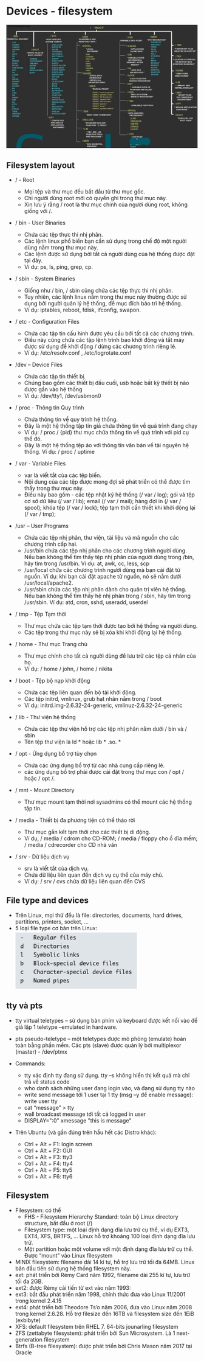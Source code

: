 # Devices - filesystem
![](../Linux/images/ScreenShot%2010.jpg)
## Filesystem layout
* / - Root
    * Mọi tệp và thư mục đều bắt đầu từ thư mục gốc.
    * Chỉ người dùng root mới có quyền ghi trong thư mục này. 
    * Xin lưu ý rằng / root là thư mục chính của người dùng root, không giống với /.

* / bin - User Binaries
    * Chứa các tệp thực thi nhị phân. 
    * Các lệnh linux phổ biến bạn cần sử dụng trong chế độ một người dùng nằm trong thư mục này. 
    * Các lệnh được sử dụng bởi tất cả người dùng của hệ thống được đặt tại đây. 
    * Ví dụ: ps, ls, ping, grep, cp.

* / sbin - System Binaries 
    * Giống như / bin, / sbin cũng chứa các tệp thực thi nhị phân. 
    * Tuy nhiên, các lệnh linux nằm trong thư mục này thường được sử dụng bởi người quản lý hệ thống, để mục đích bảo trì hệ thống.
    * Ví dụ: iptables, reboot, fdisk, ifconfig, swapon.

* / etc - Configuration Files
    * Chứa các tập tin cấu hình được yêu cầu bởi tất cả các chương trình. 
    * Điều này cũng chứa các tập lệnh trình bao khởi động và tắt máy được sử dụng để khởi động / dừng các chương trình 
riêng lẻ. 
    * Ví dụ: /etc/resolv.conf , /etc/logrotate.conf

* /dev – Device Files
    * Chứa các tập tin thiết bị.
    * Chúng bao gồm các thiết bị đầu cuối, usb hoặc bất kỳ thiết bị nào được gắn vào hệ thống
    * Ví dụ: /dev/tty1, /dev/usbmon0

* / proc - Thông tin Quy trình 
    * Chứa thông tin về quy trình hệ thống. 
    * Đây là một hệ thống tập tin giả chứa thông tin về quá trình đang chạy
    * Ví dụ: / proc / {pid} thư mục chứa thông tin về quá trình với pid cụ thể đó.
    *  Đây là một hệ thống tệp ảo với thông tin văn bản về tài nguyên hệ thống. Ví dụ: / proc / uptime

* / var - Variable Files
    * var là viết tắt của các tệp biến.
    * Nội dung của các tệp được mong đợi sẽ phát triển có thể được tìm thấy trong thư mục này.
    *  Điều này bao gồm - các tệp nhật ký hệ thống (/ var / log); gói và tệp cơ sở dữ liệu (/ var / lib); email (/ var / mail); hàng đợi in (/ var / spool); khóa tệp (/ var / lock); tệp tạm thời cần thiết khi khởi động lại (/ var / tmp);
    
* /usr – User Programs
    * Chứa các tệp nhị phân, thư viện, tài liệu và mã nguồn cho các chương trình cấp hai.
    * /usr/bin chứa các tệp nhị phân cho các chương trình người dùng. Nếu bạn không thể tìm thấy tệp nhị phân của người dùng trong /bin, 
    hãy tìm trong /usr/bin. Ví dụ: at, awk, cc, less, scp
    * /usr/local chứa các chương trình người dùng mà bạn cài đặt từ nguồn. Ví dụ: khi bạn cài đặt apache từ nguồn, nó sẽ nằm dưới /usr/local/apache2.
    * /usr/sbin chứa các tệp nhị phân dành cho quản trị viên hệ thống. Nếu bạn không thể tìm thấy hệ nhị phân trong / sbin, hãy tìm trong /usr/sbin. Ví dụ: atd, cron, sshd, useradd, userdel

* / tmp - Tệp Tạm thời
    * Thư mục chứa các tệp tạm thời được tạo bởi hệ thống và người dùng.
    * Các tệp trong thư mục này sẽ bị xóa khi khởi động lại hệ thống.

* / home - Thư mục Trang chủ
    * Thư mục chính cho tất cả người dùng để lưu trữ các tệp cá nhân của họ.
    * Ví dụ: / home / john, / home / nikita

* / boot - Tệp bộ nạp khởi động
    * Chứa các tệp liên quan đến bộ tải khởi động.
    * Các tệp initrd, vmlinux, grub hạt nhân nằm trong / boot
    * Ví dụ: initrd.img-2.6.32-24-generic, vmlinuz-2.6.32-24-generic

* / lib - Thư viện hệ thống
    * Chứa các tệp thư viện hỗ trợ các tệp nhị phân nằm dưới / bin và / sbin
    * Tên tệp thư viện là ld * hoặc lib * .so. *

* / opt - Ứng dụng bổ trợ tùy chọn
    * Chứa các ứng dụng bổ trợ từ các nhà cung cấp riêng lẻ.
    * các ứng dụng bổ trợ phải được cài đặt trong thư mục con / opt / hoặc / opt /.
* / mnt - Mount Directory
    * Thư mục mount tạm thời nơi sysadmins có thể mount các hệ thống tập tin.
* / media - Thiết bị đa phương tiện có thể tháo rời
    * Thư mục gắn kết tạm thời cho các thiết bị di động.
    * Ví dụ, / media / cdrom cho CD-ROM; / media / floppy cho ổ đĩa mềm; / media / cdrecorder cho CD nhà văn
* / srv - Dữ liệu dịch vụ
    * srv là viết tắt của dịch vụ.
    * Chứa dữ liệu liên quan đến dịch vụ cụ thể của máy chủ.
    * Ví dụ: / srv / cvs chứa dữ liệu liên quan đến CVS


## File type and devices
* Trên Linux, mọi thứ đều là file: directories, documents, hard drives, partitions, printers, socket, …
* 5 loại file type cơ bản trên Linux:     
![](../Linux/images/ScreenShot%2011.jpg)      


## tty và pts
* tty virtual teletypes – sử dụng bàn phím và keyboard được kết nối vào để giả lập 1 teletype –emulated in hardware.
* pts pseudo-teletype – một teletypes được mô phỏng (emulate) hoàn toàn bằng phần mềm. Các pts (slave) được quản lý bởi multiplexor (master) - /dev/ptmx
* Commands:
    * tty xác định tty đang sử dụng. tty –s không hiển thị kết quả mà chỉ trả về status code
    * who danh sách những user đang login vào, và đang sử dụng tty nào
    * write send message tới 1 user tại 1 tty (msg –y để enable message): write user tty
    * cat “message” > tty
    * wall broadcast message tới tất cả logged in user
    * DISPLAY=":0" xmessage ”this is message"

* Trên Ubuntu (và gần đúng trên hầu hết các Distro khác):
    * Ctrl + Alt + F1: login screen
    * Ctrl + Alt + F2: GUI
    * Ctrl + Alt + F3: tty3
    * Ctrl + Alt + F4: tty4
    * Ctrl + Alt + F5: tty5
    * Ctrl + Alt + F6: tty6

## Filesystem
* Filesystem: có thể
    * FHS - Filesystem Hierarchy Standard: toàn bộ Linux directory structure, bắt đầu ở root (/)
    * Filesystem type: một loại định dạng đĩa lưu trữ cụ thể, ví dụ EXT3, EXT4, XFS, BRTFS, … Linux hỗ trợ khoảng 100 loại định dạng đĩa lưu trữ.
    * Một partition hoặc một volume với một định dạng đĩa lưu trữ cụ thể. Được “mount” vào Linux filesystem
* MINIX filesystem: filename dài 14 kí tự, hỗ trợ lưu trữ tối đa 64MB. Linux bản đầu tiên sử dụng hệ
thống filesystem này.
* ext: phát triển bởi Rémy Card năm 1992, filename dài 255 kí tự, lưu trữ tối đa 2GB.
* ext2: được Rémy cải tiến từ ext vào năm 1993:
* ext3: bắt đầu phát triển năm 1998, chính thức đưa vào Linux 11/2001 trong kernel 2.4.15
* ext4: phát triển bởi Theodore Ts’o năm 2006, đưa vào Linux năm 2008 trong kernel 2.6.28. Hỗ trợ filesize đến 16TB và filesystem size đến 1EiB (exbibyte)
* XFS: default filesystem trên RHEL 7. 64-bits jounarling filesystem
* ZFS (zettabyte filesystem): phát triển bởi Sun Microsystem. Là 1 next-generation filesystem
* Btrfs (B-tree filesystem): được phát triển bởi Chris Mason năm 2017 tại Oracle